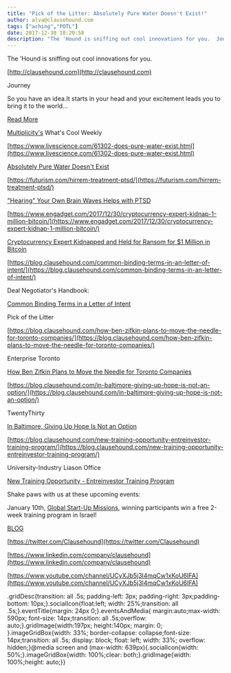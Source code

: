 ```yaml
---
title: "Pick of the Litter: Absolutely Pure Water Doesn't Exist!"
author: alva@clausehound.com
tags: ["aching","POTL"]
date: 2017-12-30 18:20:58
description: "The 'Hound is sniffing out cool innovations for you.  Journey So you have an idea.It starts in your head and your excitement leads you to bring it to the world...   Read More  Multiplicity's What's Co..."
---
```


The 'Hound is sniffing out cool innovations for you.

[http://clausehound.com](http://clausehound.com)

Journey

 So you have an idea.It starts in your head and your excitement leads you to bring it to the world... 

[Read More](https://blog.clausehound.com/angel-investors-guiding-you-through-the-abyss/)

[Multiplicity's](http://multiplicity.media) What's Cool Weekly

[https://www.livescience.com/61302-does-pure-water-exist.html](https://www.livescience.com/61302-does-pure-water-exist.html)

[Absolutely Pure Water Doesn't Exist](https://www.livescience.com/61302-does-pure-water-exist.html)

[https://futurism.com/hirrem-treatment-ptsd/](https://futurism.com/hirrem-treatment-ptsd/)

["Hearing" Your Own Brain Waves Helps with PTSD](https://futurism.com/hirrem-treatment-ptsd/)

[https://www.engadget.com/2017/12/30/cryptocurrency-expert-kidnap-1-million-bitcoin/](https://www.engadget.com/2017/12/30/cryptocurrency-expert-kidnap-1-million-bitcoin/)

[Cryptocurrency Expert Kidnapped and Held for Ransom for $1 Million in Bitcoin ](https://www.engadget.com/2017/12/30/cryptocurrency-expert-kidnap-1-million-bitcoin/)

[https://blog.clausehound.com/common-binding-terms-in-an-letter-of-intent/](https://blog.clausehound.com/common-binding-terms-in-an-letter-of-intent/)

Deal Negotiator's Handbook: 

[ Common Binding Terms in a Letter of Intent ](https://blog.clausehound.com/common-binding-terms-in-an-letter-of-intent/)

Pick of the Litter

[https://blog.clausehound.com/how-ben-zifkin-plans-to-move-the-needle-for-toronto-companies/](https://blog.clausehound.com/how-ben-zifkin-plans-to-move-the-needle-for-toronto-companies/)

 Enterprise Toronto 

[ How Ben Zifkin Plans to Move the Needle for Toronto Companies](https://blog.clausehound.com/how-ben-zifkin-plans-to-move-the-needle-for-toronto-companies/)

[https://blog.clausehound.com/in-baltimore-giving-up-hope-is-not-an-option/](https://blog.clausehound.com/in-baltimore-giving-up-hope-is-not-an-option/)

 TwentyThirty 

[ In Baltimore, Giving Up Hope Is Not an Option](https://blog.clausehound.com/in-baltimore-giving-up-hope-is-not-an-option/)

[https://blog.clausehound.com/new-training-opportunity-entreinvestor-training-program/](https://blog.clausehound.com/new-training-opportunity-entreinvestor-training-program/)

 University-Industry Liason Office 

[New Training Opportunity - Entreinvestor Training Program](https://blog.clausehound.com/new-training-opportunity-entreinvestor-training-program/)

Shake paws with us at these upcoming events: 

January 10th, [Global Start-Up Missions](https://blog.clausehound.com/global-start-up-missions/), winning participants win a free 2-week training program in Israel!

[BLOG](http://blog.clausehound.com)

[https://twitter.com/Clausehound](https://twitter.com/Clausehound)

[https://www.linkedin.com/company/clausehound](https://www.linkedin.com/company/clausehound)

[https://www.youtube.com/channel/UCyXJb5j3l4mqCw1xKoU6IFA](https://www.youtube.com/channel/UCyXJb5j3l4mqCw1xKoU6IFA)

.gridDesc{transition: all .5s; padding-left: 3px; padding-right: 3px;padding-bottom: 10px;}.socialIcon{float:left; width: 25%;transition: all .5s;}.eventTitle{margin: 24px 0;}.eventsAndMedia{ margin:auto;max-width: 590px; font-size: 14px;transition: all .5s;overflow: auto;}.gridImage{width:197px; height:140px; margin: 0; }.imageGridBox{width: 33%; border-collapse: collapse;font-size: 14px;transition: all .5s; display: block; float: left; width: 33%; overflow: hidden;}@media screen and (max-width: 639px){.socialIcon{width: 50%;}.imageGridBox{width: 100%;clear: both;}.gridImage{width: 100%;height: auto;}}